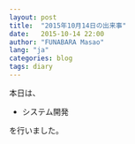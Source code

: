 ```yaml
---
layout: post
title:  "2015年10月14日の出来事"
date:   2015-10-14 22:00
author: "FUNABARA Masao"
lang: "ja"
categories: blog
tags: diary
---
```


本日は、

* システム開発

を行いました。
